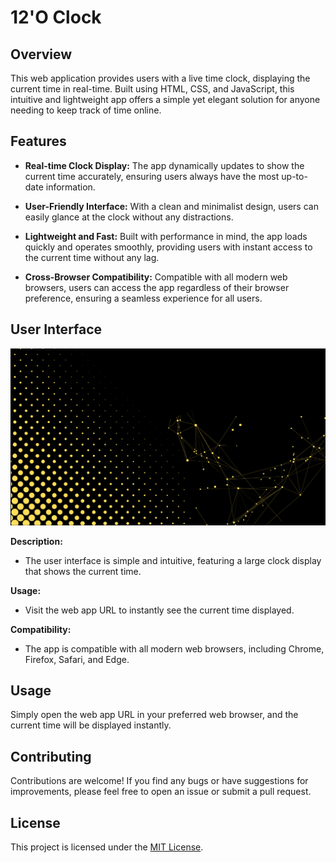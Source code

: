 # 12'O Clock 

## Overview

This web application provides users with a live time clock, displaying the current time in real-time. Built using HTML, CSS, and JavaScript, this intuitive and lightweight app offers a simple yet elegant solution for anyone needing to keep track of time online.

## Features

- **Real-time Clock Display:** The app dynamically updates to show the current time accurately, ensuring users always have the most up-to-date information.
  
- **User-Friendly Interface:** With a clean and minimalist design, users can easily glance at the clock without any distractions.

- **Lightweight and Fast:** Built with performance in mind, the app loads quickly and operates smoothly, providing users with instant access to the current time without any lag.
  
- **Cross-Browser Compatibility:** Compatible with all modern web browsers, users can access the app regardless of their browser preference, ensuring a seamless experience for all users.

## User Interface

![Live Time Clock UI](Img/backgruond.png)

**Description:**
- The user interface is simple and intuitive, featuring a large clock display that shows the current time.
  
**Usage:**
- Visit the web app URL to instantly see the current time displayed.
  
**Compatibility:**
- The app is compatible with all modern web browsers, including Chrome, Firefox, Safari, and Edge.

## Usage

Simply open the web app URL in your preferred web browser, and the current time will be displayed instantly.

## Contributing

Contributions are welcome! If you find any bugs or have suggestions for improvements, please feel free to open an issue or submit a pull request.

## License

This project is licensed under the [MIT License](LICENSE).
